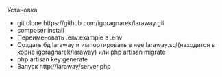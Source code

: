 Установка

<ul>
<li>git clone https://github.com/igoragnarek/laraway.git</li>
<li>composer install</li>
<li>Переименовать .env.example в .env</li>
<li>Создать бд laraway и импортировать в нее laraway.sql(находится в корне igoragnarek/laraway) или php artisan migrate</li>
<li>php artisan key:generate</li>
<li>Запуск http://laraway/server.php</li>
</ul>
